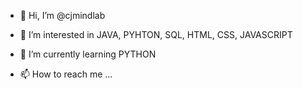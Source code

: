 - 👋 Hi, I’m @cjmindlab
- 👀 I’m interested in JAVA, PYHTON, SQL, HTML, CSS, JAVASCRIPT
- 🌱 I’m currently learning PYTHON

- 📫 How to reach me ...

<!---
cjmindlab/cjmindlab is a ✨ special ✨ repository because its `README.md` (this file) appears on your GitHub profile.
You can click the Preview link to take a look at your changes.
--->
